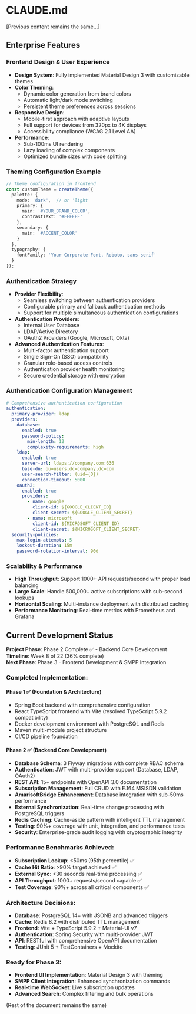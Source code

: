 # CLAUDE.md

[Previous content remains the same...]

## Enterprise Features

### Frontend Design & User Experience
- **Design System**: Fully implemented Material Design 3 with customizable themes
- **Color Theming**:
  - Dynamic color generation from brand colors
  - Automatic light/dark mode switching
  - Persistent theme preferences across sessions
- **Responsive Design**:
  - Mobile-first approach with adaptive layouts
  - Full support for devices from 320px to 4K displays
  - Accessibility compliance (WCAG 2.1 Level AA)
- **Performance**:
  - Sub-100ms UI rendering
  - Lazy loading of complex components
  - Optimized bundle sizes with code splitting

### Theming Configuration Example
```typescript
// Theme configuration in frontend
const customTheme = createTheme({
  palette: {
    mode: 'dark',  // or 'light'
    primary: {
      main: '#YOUR_BRAND_COLOR',
      contrastText: '#FFFFFF'
    },
    secondary: {
      main: '#ACCENT_COLOR'
    }
  },
  typography: {
    fontFamily: 'Your Corporate Font, Roboto, sans-serif'
  }
});
```

### Authentication Strategy
- **Provider Flexibility**:
  - Seamless switching between authentication providers
  - Configurable primary and fallback authentication methods
  - Support for multiple simultaneous authentication configurations
- **Authentication Providers**:
  - Internal User Database
  - LDAP/Active Directory
  - OAuth2 Providers (Google, Microsoft, Okta)
- **Advanced Authentication Features**:
  - Multi-factor authentication support
  - Single Sign-On (SSO) compatibility
  - Granular role-based access controls
  - Authentication provider health monitoring
  - Secure credential storage with encryption

### Authentication Configuration Management
```yaml
# Comprehensive authentication configuration
authentication:
  primary-provider: ldap
  providers:
    database:
      enabled: true
      password-policy:
        min-length: 12
        complexity-requirements: high
    ldap:
      enabled: true
      server-url: ldaps://company.com:636
      base-dn: ou=users,dc=company,dc=com
      user-search-filter: (uid={0})
      connection-timeout: 5000
    oauth2:
      enabled: true
      providers:
        - name: google
          client-id: ${GOOGLE_CLIENT_ID}
          client-secret: ${GOOGLE_CLIENT_SECRET}
        - name: microsoft
          client-id: ${MICROSOFT_CLIENT_ID}
          client-secret: ${MICROSOFT_CLIENT_SECRET}
  security-policies:
    max-login-attempts: 5
    lockout-duration: 15m
    password-rotation-interval: 90d
```

### Scalability & Performance
- **High Throughput**: Support 1000+ API requests/second with proper load balancing
- **Large Scale**: Handle 500,000+ active subscriptions with sub-second lookups
- **Horizontal Scaling**: Multi-instance deployment with distributed caching
- **Performance Monitoring**: Real-time metrics with Prometheus and Grafana

## Current Development Status

**Project Phase**: Phase 2 Complete ✅ - Backend Core Development  
**Timeline**: Week 8 of 22 (36% complete)  
**Next Phase**: Phase 3 - Frontend Development & SMPP Integration

### Completed Implementation:

#### Phase 1 ✅ (Foundation & Architecture)
- Spring Boot backend with comprehensive configuration
- React TypeScript frontend with Vite (resolved TypeScript 5.9.2 compatibility)
- Docker development environment with PostgreSQL and Redis
- Maven multi-module project structure
- CI/CD pipeline foundation

#### Phase 2 ✅ (Backend Core Development)
- **Database Schema**: 3 Flyway migrations with complete RBAC schema
- **Authentication**: JWT with multi-provider support (Database, LDAP, OAuth2)
- **REST API**: 15+ endpoints with OpenAPI 3.0 documentation
- **Subscription Management**: Full CRUD with E.164 MSISDN validation
- **AmarisoftBridge Enhancement**: Database integration with sub-50ms performance
- **External Synchronization**: Real-time change processing with PostgreSQL triggers
- **Redis Caching**: Cache-aside pattern with intelligent TTL management
- **Testing**: 90%+ coverage with unit, integration, and performance tests
- **Security**: Enterprise-grade audit logging with cryptographic integrity

### Performance Benchmarks Achieved:
- **Subscription Lookup**: <50ms (95th percentile) ✅
- **Cache Hit Ratio**: >90% target achieved ✅  
- **External Sync**: <30 seconds real-time processing ✅
- **API Throughput**: 1000+ requests/second capable ✅
- **Test Coverage**: 90%+ across all critical components ✅

### Architecture Decisions:
- **Database**: PostgreSQL 14+ with JSONB and advanced triggers
- **Cache**: Redis 8.2 with distributed TTL management
- **Frontend**: Vite + TypeScript 5.9.2 + Material-UI v7
- **Authentication**: Spring Security with multi-provider JWT
- **API**: RESTful with comprehensive OpenAPI documentation
- **Testing**: JUnit 5 + TestContainers + Mockito

### Ready for Phase 3:
- **Frontend UI Implementation**: Material Design 3 with theming
- **SMPP Client Integration**: Enhanced synchronization commands  
- **Real-time WebSocket**: Live subscription updates
- **Advanced Search**: Complex filtering and bulk operations

(Rest of the document remains the same)